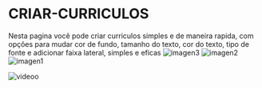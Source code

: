 # CRIAR-CURRICULOS
Nesta pagina você pode criar curriculos simples e de maneira rapida, com opçôes para mudar cor de fundo, tamanho do texto, cor do texto, tipo de fonte  e adicionar faixa lateral, simples e eficas
![imagen3](https://user-images.githubusercontent.com/93484378/149941328-ab73a864-6cdc-4280-ab9a-b8df1c767e01.png)
![imagen2](https://user-images.githubusercontent.com/93484378/149941357-462372df-e7c7-421d-bc80-e404819a8430.png)
![imagen1](https://user-images.githubusercontent.com/93484378/149941378-42959ba0-7cf1-4475-9074-36d4d3844e05.png)

![videoo](https://user-images.githubusercontent.com/93484378/149943101-51586adf-f99a-42db-9058-b64ee4005b00.gif)


